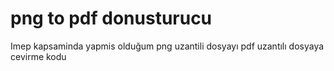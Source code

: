 # png to pdf donusturucu

Imep kapsaminda yapmis olduğum png uzantili dosyayı pdf uzantılı dosyaya cevirme kodu
